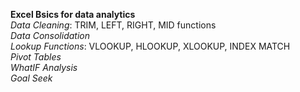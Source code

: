**Excel Bsics for data analytics** <br> 
*Data Cleaning*: TRIM, LEFT, RIGHT, MID functions <br> 
*Data Consolidation* <br> 
*Lookup Functions*: VLOOKUP, HLOOKUP, XLOOKUP, INDEX MATCH <br>
*Pivot Tables* <br>
*WhatIF Analysis* <br>
*Goal Seek* <br> 
